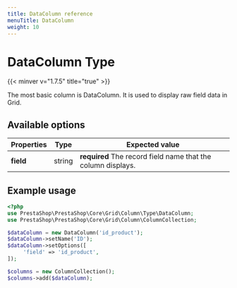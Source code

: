 ```yaml
---
title: DataColumn reference
menuTitle: DataColumn
weight: 10
---
```


# DataColumn Type
{{< minver v="1.7.5" title="true" >}}

The most basic column is DataColumn. It is used to display raw field data in Grid.

## Available options

| Properties | Type   | Expected value                                               |
| ---------- | ------ | ------------------------------------------------------------ |
| **field**  | string | **required** The record field name that the column displays. |

## Example usage

```php
<?php
use PrestaShop\PrestaShop\Core\Grid\Column\Type\DataColumn;
use PrestaShop\PrestaShop\Core\Grid\Column\ColumnCollection;

$dataColumn = new DataColumn('id_product');
$dataColumn->setName('ID');
$dataColumn->setOptions([
     'field' => 'id_product',
]);

$columns = new ColumnCollection();
$columns->add($dataColumn);
```
